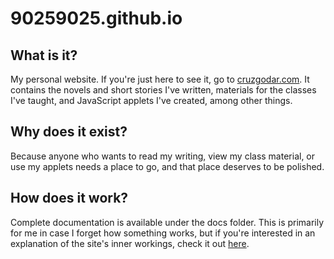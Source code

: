 # 90259025\.github.io



## What is it?

My personal website. If you're just here to see it, go to [cruzgodar.com](https://cruzgodar.com). It contains the novels and short stories I've written, materials for the classes I've taught, and JavaScript applets I've created, among other things.



## Why does it exist?

Because anyone who wants to read my writing, view my class material, or use my applets needs a place to go, and that place deserves to be polished.



## How does it work?

Complete documentation is available under the docs folder. This is primarily for me in case I forget how something works, but if you're interested in an explanation of the site's inner workings, check it out [here](docs/overview.md).